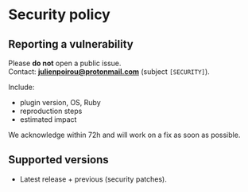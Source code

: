 # Security policy

## Reporting a vulnerability
Please **do not** open a public issue.  
Contact: **julienpoirou@protonmail.com** (subject `[SECURITY]`).

Include:
- plugin version, OS, Ruby
- reproduction steps
- estimated impact

We acknowledge within 72h and will work on a fix as soon as possible.

## Supported versions
- Latest release + previous (security patches).
